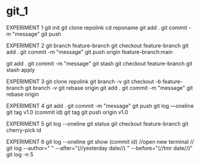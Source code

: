 # git_1
EXPERIMENT 1
git init
git clone repolink 
cd reponame 
git add .
git commit -m "message" 
git push

EXPERIMENT 2
git branch feature-branch
git checkout feature-branch
git add .
git commit -m "message"
git push origin feature-branch:main

git add .
git commit -m "message"
git stash
git checkout feature-branch
git stash apply

EXPERIMENT 3
git clone repolink
git branch -v
git checkout -b feature-branch
git branch -v
git rebase origin 
git add .
git commit -m "message"
git rebase origin

EXPERIMENT 4
git add .
git commit -m "message"
git push
git log  —oneline 
git tag  v1.0 (commit id) 
git tag
git push origin v1.0

EXPERIMENT 5
git log --oneline 
git status 
git checkout feature-branch 
git cherry-pick id

EXPERIMENT 6
git log --oneline 
git show (commit id)
//open new terminal //
git log --author=" " --after="(//yesterday date//) "    --before="(//tmr date//)"
git log -n 5
